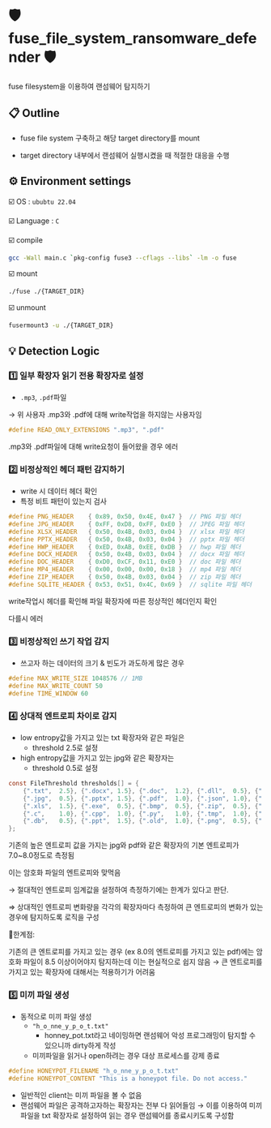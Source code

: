 # 🛡️ fuse_file_system_ransomware_defender 🛡️
fuse filesystem을 이용하여 랜섬웨어 탐지하기

## 📋 Outline
- fuse file system 구축하고 해당 target directory를 mount

- target directory 내부에서 랜섬웨어 실행시켰을 때 적절한 대응을 수행

## ⚙️ Environment settings
☑️ OS  : `ububtu 22.04`

☑️ Language : `C`

☑️ compile 
```bash
gcc -Wall main.c `pkg-config fuse3 --cflags --libs` -lm -o fuse
```

☑️ mount
```bash
./fuse ./{TARGET_DIR}
```

☑️ unmount
```bash
fusermount3 -u ./{TARGET_DIR}
```

## 💡 Detection Logic
### 1️⃣ 일부 확장자 읽기 전용 확장자로 설정

- `.mp3`, `.pdf`파일

→ 위 사용자 .mp3와 .pdf에 대해 write작업을 하지않는 사용자임 

```c
#define READ_ONLY_EXTENSIONS ".mp3", ".pdf"
```

.mp3와 .pdf파일에 대해 write요청이 들어왔을 경우 에러 



### 2️⃣ 비정상적인 헤더 패턴 감지하기

- write 시 데이터 헤더 확인
- 특정 비트 패턴이 있는지 검사

```c
#define PNG_HEADER    { 0x89, 0x50, 0x4E, 0x47 }  // PNG 파일 헤더
#define JPG_HEADER    { 0xFF, 0xD8, 0xFF, 0xE0 }  // JPEG 파일 헤더
#define XLSX_HEADER   { 0x50, 0x4B, 0x03, 0x04 }  // xlsx 파일 헤더
#define PPTX_HEADER   { 0x50, 0x4B, 0x03, 0x04 }  // pptx 파일 헤더
#define HWP_HEADER    { 0xED, 0xAB, 0xEE, 0xDB }  // hwp 파일 헤더
#define DOCX_HEADER   { 0x50, 0x4B, 0x03, 0x04 }  // docx 파일 헤더
#define DOC_HEADER    { 0xD0, 0xCF, 0x11, 0xE0 }  // doc 파일 헤더
#define MP4_HEADER    { 0x00, 0x00, 0x00, 0x18 }  // mp4 파일 헤더
#define ZIP_HEADER    { 0x50, 0x4B, 0x03, 0x04 }  // zip 파일 헤더
#define SQLITE_HEADER { 0x53, 0x51, 0x4C, 0x69 }  // sqlite 파일 헤더

```

write작업시 헤더를 확인해 파일 확장자에 따른 정상적인 헤더인지 확인

다를시 에러



### 3️⃣ 비정상적인 쓰기 작업 감지

- 쓰고자 하는 데이터의 크기 & 빈도가 과도하게 많은 경우

```c
#define MAX_WRITE_SIZE 1048576 // 1MB
#define MAX_WRITE_COUNT 50
#define TIME_WINDOW 60
```



### 4️⃣ 상대적 엔트로피 차이로 감지

- low entropy값을 가지고 있는 txt 확장자와 같은 파일은
    - threshold 2.5로 설정
- high entropy값을 가지고 있는 jpg와 같은 확장자는
    - threshold 0.5로 설정

```c
const FileThreshold thresholds[] = {
    {".txt",  2.5}, {".docx", 1.5}, {".doc",  1.2}, {".dll",  0.5}, {".mp3",  0.5}, {".csv",  1.5},
    {".jpg",  0.5}, {".pptx", 1.5}, {".pdf",  1.0}, {".json", 1.0}, {".log",  1.2}, {".xlsx", 1.5},
    {".xls",  1.5}, {".exe",  0.5}, {".bmp",  0.5}, {".zip",  0.5}, {".svg",  1.0}, {".html", 1.5},
    {".c",    1.0}, {".cpp",  1.0}, {".py",   1.0}, {".tmp",  1.0}, {".hwp",  1.5}, {".hwpx", 1.5},
    {".db",   0.5}, {".ppt",  1.5}, {".old",  1.0}, {".png",  0.5}, {".mp4",  0.5}, {NULL,    1.0}
};
```

기존의 높은 엔트로피 값을 가지는 jpg와 pdf와 같은 확장자의 기본 엔트로피가 7.0~8.0정도로 측정됨

이는 암호화 파일의 엔트로피와 맞먹음

→ 절대적인 엔트로피 임계값을 설정하여 측정하기에는 한계가 있다고 판단.

⇒ 상대적인 엔트로피 변화량을 각각의 확장자마다 측정하여 큰 엔트로피의 변화가 있는 경우에 탐지하도록 로직을 구성

📢한계점: 

기존의 큰 엔트로피를 가지고 있는 경우 (ex 8.0의 엔트로피를 가지고 있는 pdf)에는 암호화 파일이 8.5 이상이어야지 탐지하는데 이는 현실적으로 쉽지 않음 → 큰 엔트로피를 가지고 있는 확장자에 대해서는 적용하기가 어려움



### 5️⃣ 미끼 파일 생성

- 동적으로 미끼 파일 생성
    - `"h_o_nne_y_p_o_t.txt"`
        - honney_pot.txt라고 네이밍하면 랜섬웨어 악성 프로그래밍이 탐지할 수 있으니까
        dirty하게 작성
    - 미끼파일을 읽거나 open하려는 경우 대상 프로세스를 강제 종료

```c
#define HONEYPOT_FILENAME "h_o_nne_y_p_o_t.txt"
#define HONEYPOT_CONTENT "This is a honeypot file. Do not access."
```

- 일반적인 client는 미끼 파일을 볼 수 없음
- 랜섬웨어 파일은 공격하고자하는 확장자는 전부 다 읽어들임 → 이를 이용하여 미끼파일을 txt 확장자로 설정하여 읽는 경우 랜섬웨어를 종료시키도록 구성함
